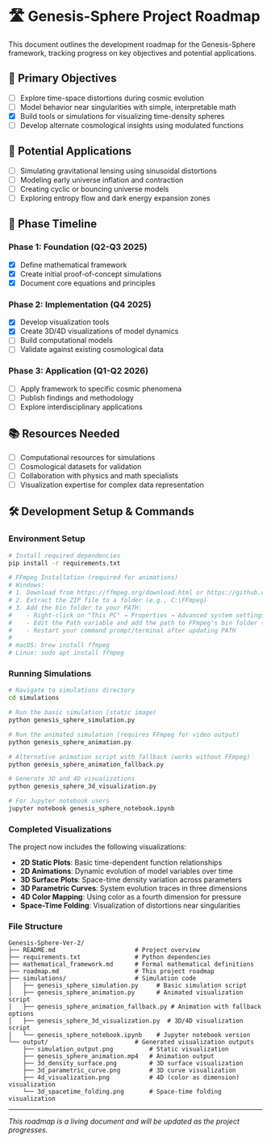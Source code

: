 # 🛣️ Genesis-Sphere Project Roadmap

This document outlines the development roadmap for the Genesis-Sphere framework, tracking progress on key objectives and potential applications.

## 🎯 Primary Objectives

- [ ] Explore time-space distortions during cosmic evolution
- [ ] Model behavior near singularities with simple, interpretable math
- [x] Build tools or simulations for visualizing time-density spheres
- [ ] Develop alternate cosmological insights using modulated functions

## 🔬 Potential Applications

- [ ] Simulating gravitational lensing using sinusoidal distortions
- [ ] Modeling early universe inflation and contraction
- [ ] Creating cyclic or bouncing universe models
- [ ] Exploring entropy flow and dark energy expansion zones

## 📅 Phase Timeline

### Phase 1: Foundation (Q2-Q3 2025)
- [x] Define mathematical framework
- [x] Create initial proof-of-concept simulations
- [x] Document core equations and principles

### Phase 2: Implementation (Q4 2025)
- [x] Develop visualization tools
- [x] Create 3D/4D visualizations of model dynamics
- [ ] Build computational models
- [ ] Validate against existing cosmological data

### Phase 3: Application (Q1-Q2 2026)
- [ ] Apply framework to specific cosmic phenomena
- [ ] Publish findings and methodology
- [ ] Explore interdisciplinary applications

## 📚 Resources Needed

- [ ] Computational resources for simulations
- [ ] Cosmological datasets for validation
- [ ] Collaboration with physics and math specialists
- [ ] Visualization expertise for complex data representation

## 🛠️ Development Setup & Commands

### Environment Setup
```bash
# Install required dependencies
pip install -r requirements.txt

# FFmpeg Installation (required for animations)
# Windows: 
# 1. Download from https://ffmpeg.org/download.html or https://github.com/BtbN/FFmpeg-Builds/releases
# 2. Extract the ZIP file to a folder (e.g., C:\FFmpeg)
# 3. Add the bin folder to your PATH:
#    - Right-click on "This PC" → Properties → Advanced system settings → Environment Variables
#    - Edit the Path variable and add the path to FFmpeg's bin folder (e.g., C:\FFmpeg\bin)
#    - Restart your command prompt/terminal after updating PATH
# 
# macOS: brew install ffmpeg
# Linux: sudo apt install ffmpeg
```

### Running Simulations
```bash
# Navigate to simulations directory
cd simulations

# Run the basic simulation (static image)
python genesis_sphere_simulation.py

# Run the animated simulation (requires FFmpeg for video output)
python genesis_sphere_animation.py

# Alternative animation script with fallback (works without FFmpeg)
python genesis_sphere_animation_fallback.py

# Generate 3D and 4D visualizations
python genesis_sphere_3d_visualization.py

# For Jupyter notebook users
jupyter notebook genesis_sphere_notebook.ipynb
```

### Completed Visualizations

The project now includes the following visualizations:

- **2D Static Plots**: Basic time-dependent function relationships
- **2D Animations**: Dynamic evolution of model variables over time
- **3D Surface Plots**: Space-time density variation across parameters
- **3D Parametric Curves**: System evolution traces in three dimensions
- **4D Color Mapping**: Using color as a fourth dimension for pressure
- **Space-Time Folding**: Visualization of distortions near singularities

### File Structure
```
Genesis-Sphere-Ver-2/
├── README.md                      # Project overview
├── requirements.txt               # Python dependencies
├── mathematical_framework.md      # Formal mathematical definitions
├── roadmap.md                     # This project roadmap
├── simulations/                   # Simulation code
│   ├── genesis_sphere_simulation.py     # Basic simulation script
│   ├── genesis_sphere_animation.py      # Animated visualization script
│   ├── genesis_sphere_animation_fallback.py # Animation with fallback options
│   ├── genesis_sphere_3d_visualization.py  # 3D/4D visualization script
│   └── genesis_sphere_notebook.ipynb    # Jupyter notebook version
└── output/                        # Generated visualization outputs
    ├── simulation_output.png          # Static visualization
    ├── genesis_sphere_animation.mp4   # Animation output
    ├── 3d_density_surface.png         # 3D surface visualization
    ├── 3d_parametric_curve.png        # 3D curve visualization
    ├── 4d_visualization.png           # 4D (color as dimension) visualization
    └── 3d_spacetime_folding.png       # Space-time folding visualization
```

---

*This roadmap is a living document and will be updated as the project progresses.*
